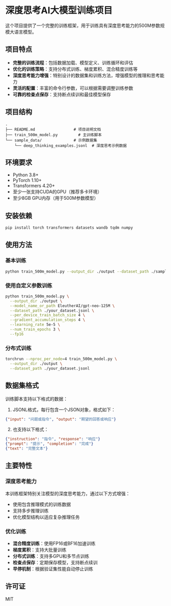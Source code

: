 # 深度思考AI大模型训练项目

这个项目提供了一个完整的训练框架，用于训练具有深度思考能力的500M参数规模大语言模型。

## 项目特点

- **完整的训练流程**：包括数据加载、模型定义、训练循环和评估
- **优化的训练策略**：支持分布式训练、梯度累积、混合精度训练等
- **深度思考能力增强**：特别设计的数据集和训练方法，增强模型的推理和思考能力
- **灵活的配置**：丰富的命令行参数，可以根据需要调整训练参数
- **可靠的检查点保存**：支持断点续训和最佳模型保存

## 项目结构

```
.
├── README.md                 # 项目说明文档
├── train_500m_model.py         # 主训练脚本
└── sample_data/              # 示例数据集
    └── deep_thinking_examples.jsonl  # 深度思考示例数据
```

## 环境要求

- Python 3.8+
- PyTorch 1.10+
- Transformers 4.20+
- 至少一张支持CUDA的GPU（推荐多卡环境）
- 至少8GB GPU内存（用于500M参数模型）

## 安装依赖

```bash
pip install torch transformers datasets wandb tqdm numpy
```

## 使用方法

### 基本训练

```bash
python train_500m_model.py --output_dir ./output --dataset_path ./sample_data/deep_thinking_examples.jsonl
```

### 使用自定义参数训练

```bash
python train_500m_model.py \
  --output_dir ./output \
  --model_name_or_path EleutherAI/gpt-neo-125M \
  --dataset_path ./your_dataset.jsonl \
  --per_device_train_batch_size 4 \
  --gradient_accumulation_steps 4 \
  --learning_rate 5e-5 \
  --num_train_epochs 3 \
  --fp16
```

### 分布式训练

```bash
torchrun --nproc_per_node=4 train_500m_model.py \
  --output_dir ./output \
  --dataset_path ./your_dataset.jsonl
```

## 数据集格式

训练脚本支持以下格式的数据：

1. JSONL格式，每行包含一个JSON对象，格式如下：

```json
{"input": "问题或指令", "output": "期望的回答或响应"}
```

2. 也支持以下格式：

```json
{"instruction": "指令", "response": "响应"}
{"prompt": "提示", "completion": "完成"}
{"text": "完整文本"}
```

## 主要特性

### 深度思考能力

本训练框架特别关注模型的深度思考能力，通过以下方式增强：

- 使用包含推理模式的训练数据
- 支持多步推理训练
- 优化模型结构以适应复杂推理任务

### 优化训练

- **混合精度训练**：使用FP16或BF16加速训练
- **梯度累积**：支持大批量训练
- **分布式训练**：支持多GPU和多节点训练
- **检查点保存**：定期保存模型，支持断点续训
- **早停机制**：根据验证集性能自动停止训练

## 许可证

MIT